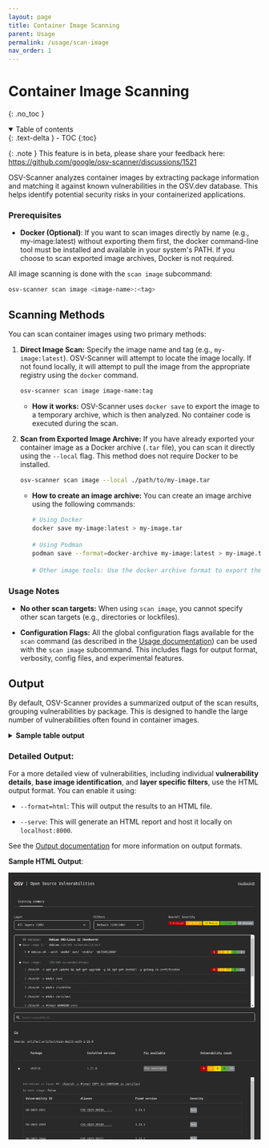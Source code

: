 ```yaml
---
layout: page
title: Container Image Scanning
parent: Usage
permalink: /usage/scan-image
nav_order: 1
---
```


# Container Image Scanning

{: .no_toc }

<details open markdown="block">
  <summary>
    Table of contents
  </summary>
  {: .text-delta }
- TOC
{:toc}
</details>

{: .note }
This feature is in beta, please share your feedback here: <https://github.com/google/osv-scanner/discussions/1521>

OSV-Scanner analyzes container images by extracting package information and matching it against known vulnerabilities in the OSV.dev database. This helps identify potential security risks in your containerized applications.

### Prerequisites

- **Docker (Optional)**: If you want to scan images directly by name (e.g., my-image:latest) without exporting them first, the docker command-line tool must be installed and available in your system's PATH. If you choose to scan exported image archives, Docker is not required.

All image scanning is done with the `scan image` subcommand:

```bash
osv-scanner scan image <image-name>:<tag>
```

## Scanning Methods

You can scan container images using two primary methods:

1. **Direct Image Scan:** Specify the image name and tag (e.g., `my-image:latest`). OSV-Scanner will attempt to locate the image locally. If not found locally, it will attempt to pull the image from the appropriate registry using the `docker` command.

   ```bash
   osv-scanner scan image image-name:tag
   ```

   - **How it works:** OSV-Scanner uses `docker save` to export the image to a temporary archive, which is then analyzed. No container code is executed during the scan.

2. **Scan from Exported Image Archive:** If you have already exported your container image as a Docker archive (`.tar` file), you can scan it directly using the `--local` flag. This method does not require Docker to be installed.

   ```bash
   osv-scanner scan image --local ./path/to/my-image.tar
   ```

   - **How to create an image archive:** You can create an image archive using the following commands:

     ```bash
     # Using Docker
     docker save my-image:latest > my-image.tar

     # Using Podman
     podman save --format=docker-archive my-image:latest > my-image.tar

     # Other image tools: Use the docker archive format to export the tar
     ```

### Usage Notes

- **No other scan targets:** When using `scan image`, you cannot specify other scan targets (e.g., directories or lockfiles).

- **Configuration Flags:** All the global configuration flags available for the `scan` command (as described in the [Usage documentation](./usage.md)) can be used with the `scan image` subcommand. This includes flags for output format, verbosity, config files, and experimental features.

## Output

By default, OSV-Scanner provides a summarized output of the scan results, grouping vulnerabilities by package. This is designed to handle the large number of vulnerabilities often found in container images.

<details markdown="1">
<summary><b>Sample table output</b></summary>

```bash
Container Scanning Result (Debian GNU/Linux 12 (bookworm)):
Total 20 packages affected by 105 vulnerabilities (7 Critical, 14 High, 19 Medium, 1 Low, 64 Unknown) from 2 ecosystems.
54 vulnerabilities have fixes available.

Go
╭─────────────────────────────────────────────────────────────────────────────────────────────╮
│ Source:artifact:artifact/tester-built-with-1-21-0                                           │
├─────────┬───────────────────┬───────────────┬────────────┬──────────────────┬───────────────┤
│ PACKAGE │ INSTALLED VERSION │ FIX AVAILABLE │ VULN COUNT │ INTRODUCED LAYER │ IN BASE IMAGE │
├─────────┼───────────────────┼───────────────┼────────────┼──────────────────┼───────────────┤
│ stdlib  │ 1.21.0            │ Fix Available │         20 │ # 8 Layer        │ --            │
╰─────────┴───────────────────┴───────────────┴────────────┴──────────────────┴───────────────╯
╭─────────────────────────────────────────────────────────────────────────────────────────────────────────────────╮
│ Source:artifact:src/tester                                                                                      │
├─────────────────────────────┬───────────────────┬───────────────┬────────────┬──────────────────┬───────────────┤
│ PACKAGE                     │ INSTALLED VERSION │ FIX AVAILABLE │ VULN COUNT │ INTRODUCED LAYER │ IN BASE IMAGE │
├─────────────────────────────┼───────────────────┼───────────────┼────────────┼──────────────────┼───────────────┤
│ github.com/gogo/protobuf    │ 1.3.1             │ Fix Available │          1 │ # 9 Layer        │ --            │
│ github.com/ipfs/go-bitfield │ 1.0.0             │ Fix Available │          1 │ # 9 Layer        │ --            │
│ stdlib                      │ 1.19.8            │ Fix Available │         25 │ # 9 Layer        │ --            │
╰─────────────────────────────┴───────────────────┴───────────────┴────────────┴──────────────────┴───────────────╯
Debian:12
╭───────────────────────────────────────────────────────────────────────────────────────────────────────────╮
│ Source:os:var/lib/dpkg/status                                                                             │
├─────────────┬───────────────────┬─────────────────────────┬────────────┬──────────────────┬───────────────┤
│ PACKAGE     │ INSTALLED VERSION │ FIX AVAILABLE           │ VULN COUNT │ INTRODUCED LAYER │ IN BASE IMAGE │
├─────────────┼───────────────────┼─────────────────────────┼────────────┼──────────────────┼───────────────┤
│ aom         │ 3.6.0-1+deb12u1   │ No fix available        │          2 │ # 1 Layer        │ --            │
...
│ zlib        │ 1:1.2.13.dfsg-1   │ No fix available        │          1 │ # 0 Layer        │ debian        │
╰─────────────┴───────────────────┴─────────────────────────┴────────────┴──────────────────┴───────────────╯

Filtered Vulnerabilities:
╭─────────────┬───────────┬───────────────────────┬─────────────────────┬────────────────╮
│ PACKAGE     │ ECOSYSTEM │ INSTALLED VERSION     │ FILTERED VULN COUNT │ FILTER REASONS │
├─────────────┼───────────┼───────────────────────┼─────────────────────┼────────────────┤
│ apt         │ Debian:12 │ 2.6.1                 │                   1 │ Unimportant    │
│ binutils    │ Debian:12 │ 2.40-2                │                   8 │ Unimportant    │
...
│ util-linux  │ Debian:12 │ 2.38.1-5+deb12u2      │                   1 │ Unimportant    │
╰─────────────┴───────────┴───────────────────────┴─────────────────────┴────────────────╯
```

</details>

### Detailed Output:

For a more detailed view of vulnerabilities, including individual **vulnerability details**, **base image identification**, and **layer specific filters**, use the HTML output format. You can enable it using:

- `--format=html`: This will output the results to an HTML file.

- `--serve`: This will generate an HTML report and host it locally on `localhost:8000`.

See the [Output documentation](./output.md) for more information on output formats.

**Sample HTML Output**:

![Screenshot of HTML output for container image scanning](./images/html-container-output.png)
